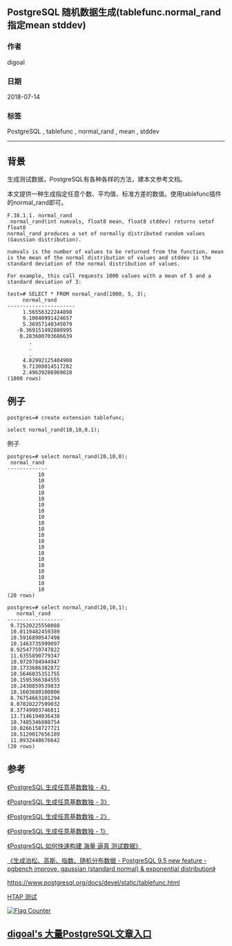 ## PostgreSQL 随机数据生成(tablefunc.normal_rand 指定mean stddev)  
                                                           
### 作者                                                           
digoal                                                           
                                                           
### 日期                                                           
2018-07-14                                                         
                                                           
### 标签                                                           
PostgreSQL , tablefunc , normal_rand , mean , stddev          
                                                           
----                                                           
                                                           
## 背景     
生成测试数据，PostgreSQL有各种各样的方法，建本文参考文档。  
  
本文提供一种生成指定任意个数、平均值、标准方差的数值。使用tablefunc插件的normal_rand即可。  
  
```
F.38.1.1. normal_rand
 normal_rand(int numvals, float8 mean, float8 stddev) returns setof float8
normal_rand produces a set of normally distributed random values (Gaussian distribution).

numvals is the number of values to be returned from the function. mean is the mean of the normal distribution of values and stddev is the standard deviation of the normal distribution of values.

For example, this call requests 1000 values with a mean of 5 and a standard deviation of 3:

test=# SELECT * FROM normal_rand(1000, 5, 3);
     normal_rand
----------------------
     1.56556322244898
     9.10040991424657
     5.36957140345079
   -0.369151492880995
    0.283600703686639
       .
       .
       .
     4.82992125404908
     9.71308014517282
     2.49639286969028
(1000 rows)
```
  
## 例子  
  
```  
postgres=# create extension tablefunc;  
  
select normal_rand(10,10,0.1);  
```  
  
例子  
  
```  
postgres=# select normal_rand(20,10,0);  
 normal_rand   
-------------  
          10  
          10  
          10  
          10  
          10  
          10  
          10  
          10  
          10  
          10  
          10  
          10  
          10  
          10  
          10  
          10  
          10  
          10  
          10  
          10  
(20 rows)  
  
postgres=# select normal_rand(20,10,1);  
   normal_rand      
------------------  
 9.72520225550088  
 10.0119482459389  
 10.5916890547498  
 10.1463735999097  
 8.92547759747822  
 11.6355890779347  
 10.9720784944947  
 10.1733686382872  
 10.5646035351755  
 10.1595366384555  
 10.2430859539833  
 10.1603680100806  
 8.76754663101294  
 8.07820227599032  
 8.37749903746811  
 13.7146194036438  
 10.7485346808754  
 10.0266158727721  
 10.5129017656189  
 11.0932448676642  
(20 rows)  
```  
  
## 参考  
[《PostgreSQL 生成任意基数数独 - 4》](../201803/20180321_01.md)    
  
[《PostgreSQL 生成任意基数数独 - 3》](../201803/20180320_02.md)    
  
[《PostgreSQL 生成任意基数数独 - 2》](../201803/20180320_01.md)    
  
[《PostgreSQL 生成任意基数数独 - 1》](../201803/20180319_01.md)   
  
[《PostgreSQL 如何快速构建 海量 逼真 测试数据》](../201711/20171121_01.md)    
  
[《生成泊松、高斯、指数、随机分布数据 - PostgreSQL 9.5 new feature - pgbench improve, gaussian (standard normal) & exponential distribution》](../201506/20150618_01.md)    
  
https://www.postgresql.org/docs/devel/static/tablefunc.html  
  
[HTAP 测试](/home/digoal/blog/201711/readme.md)  
  
  
<a rel="nofollow" href="http://info.flagcounter.com/h9V1"  ><img src="http://s03.flagcounter.com/count/h9V1/bg_FFFFFF/txt_000000/border_CCCCCC/columns_2/maxflags_12/viewers_0/labels_0/pageviews_0/flags_0/"  alt="Flag Counter"  border="0"  ></a>  
  
  
  
  
  
  
## [digoal's 大量PostgreSQL文章入口](https://github.com/digoal/blog/blob/master/README.md "22709685feb7cab07d30f30387f0a9ae")
  
